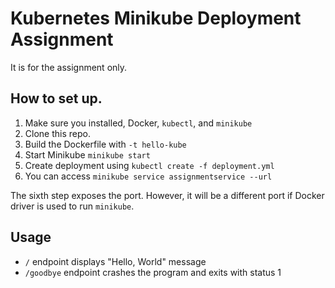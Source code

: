 # Kubernetes Minikube Deployment Assignment

It is for the assignment only.

## How to set up.

1. Make sure you installed, Docker, `kubectl`, and `minikube`
2. Clone this repo.
3. Build the Dockerfile with `-t hello-kube`
4. Start Minikube `minikube start`
5. Create deployment using `kubectl create -f deployment.yml`
6. You can access `minikube service assignmentservice --url`

The sixth step exposes the port. However, it will be a different port if Docker driver is used to run `minikube`.

## Usage

- `/` endpoint displays "Hello, World" message
- `/goodbye` endpoint crashes the program and exits with status 1

